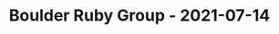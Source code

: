 ---
layout: post
title: Boulder Ruby Group - 2021-07-14
datetime: '2021-07-14T20:00:00-04:00'
name: Boulder Ruby Group
external_url: https://www.meetup.com/boulder_ruby_group/events/277576728/
online_event: false
year_month: 2021-07
---